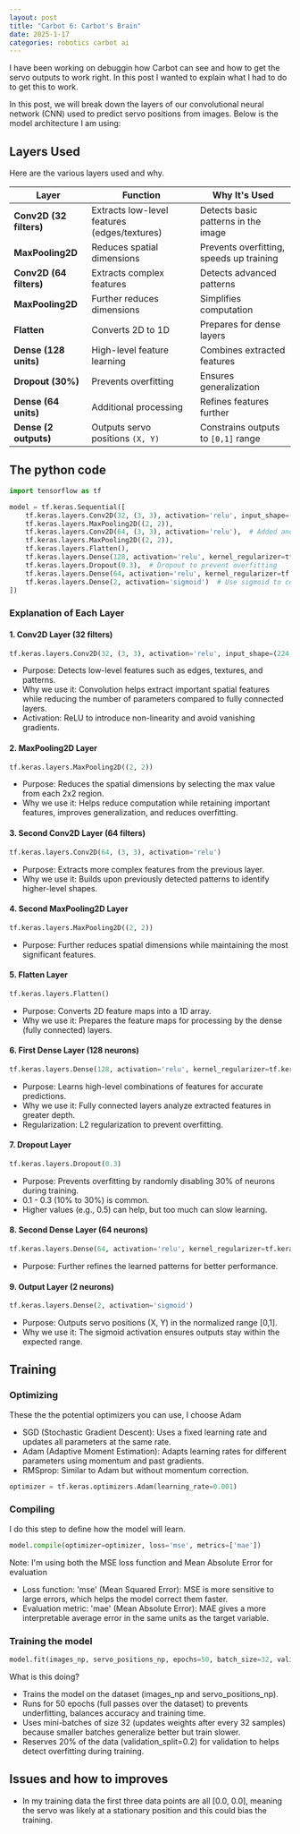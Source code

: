 ```yaml
---
layout: post
title: "Carbot 6: Carbot's Brain"
date: 2025-1-17
categories: robotics carbot ai
---
```


I have been working on debuggin how Carbot can see and how to get the servo outputs to work right.  In this post I wanted to explain what I had to do to get this to work.

In this post, we will break down the layers of our convolutional neural network (CNN) used to predict servo positions from images. Below is the model architecture I am using:



## Layers Used
Here are the various layers used and why.

| Layer                | Function                                      | Why It's Used                            |
|----------------------|----------------------------------------------|-----------------------------------------|
| **Conv2D (32 filters)** | Extracts low-level features (edges/textures) | Detects basic patterns in the image     |
| **MaxPooling2D**     | Reduces spatial dimensions                   | Prevents overfitting, speeds up training |
| **Conv2D (64 filters)** | Extracts complex features                   | Detects advanced patterns               |
| **MaxPooling2D**     | Further reduces dimensions                   | Simplifies computation                  |
| **Flatten**          | Converts 2D to 1D                            | Prepares for dense layers               |
| **Dense (128 units)** | High-level feature learning                  | Combines extracted features             |
| **Dropout (30%)**    | Prevents overfitting                         | Ensures generalization                  |
| **Dense (64 units)** | Additional processing                        | Refines features further                |
| **Dense (2 outputs)** | Outputs servo positions `(X, Y)`             | Constrains outputs to `[0,1]` range     |


## The python code

```python
import tensorflow as tf

model = tf.keras.Sequential([
    tf.keras.layers.Conv2D(32, (3, 3), activation='relu', input_shape=(224, 224, 3)),
    tf.keras.layers.MaxPooling2D((2, 2)),
    tf.keras.layers.Conv2D(64, (3, 3), activation='relu'),  # Added another convolutional layer
    tf.keras.layers.MaxPooling2D((2, 2)),
    tf.keras.layers.Flatten(),
    tf.keras.layers.Dense(128, activation='relu', kernel_regularizer=tf.keras.regularizers.l2(0.01)),  # Increase neurons, add L2 regularization
    tf.keras.layers.Dropout(0.3),  # Dropout to prevent overfitting
    tf.keras.layers.Dense(64, activation='relu', kernel_regularizer=tf.keras.regularizers.l2(0.01)),
    tf.keras.layers.Dense(2, activation='sigmoid')  # Use sigmoid to constrain output to [0,1]
])
```

### Explanation of Each Layer
#### 1. Conv2D Layer (32 filters)
```python
tf.keras.layers.Conv2D(32, (3, 3), activation='relu', input_shape=(224, 224, 3))
```
* Purpose: Detects low-level features such as edges, textures, and patterns.
* Why we use it: Convolution helps extract important spatial features while reducing the number of parameters compared to fully connected layers.
* Activation: ReLU to introduce non-linearity and avoid vanishing gradients.

#### 2. MaxPooling2D Layer
```python
tf.keras.layers.MaxPooling2D((2, 2))
```
* Purpose: Reduces the spatial dimensions by selecting the max value from each 2x2 region.
* Why we use it: Helps reduce computation while retaining important features, improves generalization, and reduces overfitting.

#### 3. Second Conv2D Layer (64 filters)
```python
tf.keras.layers.Conv2D(64, (3, 3), activation='relu')
```
* Purpose: Extracts more complex features from the previous layer.
* Why we use it: Builds upon previously detected patterns to identify higher-level shapes.

#### 4. Second MaxPooling2D Layer
```python
tf.keras.layers.MaxPooling2D((2, 2))
```
* Purpose: Further reduces spatial dimensions while maintaining the most significant features.

#### 5. Flatten Layer
```python
tf.keras.layers.Flatten()
```
* Purpose: Converts 2D feature maps into a 1D array.
* Why we use it: Prepares the feature maps for processing by the dense (fully connected) layers.

#### 6. First Dense Layer (128 neurons)
```python
tf.keras.layers.Dense(128, activation='relu', kernel_regularizer=tf.keras.regularizers.l2(0.01))
```
* Purpose: Learns high-level combinations of features for accurate predictions.
* Why we use it: Fully connected layers analyze extracted features in greater depth.
* Regularization: L2 regularization to prevent overfitting.

#### 7. Dropout Layer
```python
tf.keras.layers.Dropout(0.3)
```
* Purpose: Prevents overfitting by randomly disabling 30% of neurons during training.
* 0.1 - 0.3 (10% to 30%) is common.
* Higher values (e.g., 0.5) can help, but too much can slow learning.

#### 8. Second Dense Layer (64 neurons)
```python
tf.keras.layers.Dense(64, activation='relu', kernel_regularizer=tf.keras.regularizers.l2(0.01))
```
* Purpose: Further refines the learned patterns for better performance.

#### 9. Output Layer (2 neurons)
```python
tf.keras.layers.Dense(2, activation='sigmoid')
```
* Purpose: Outputs servo positions (X, Y) in the normalized range [0,1].
* Why we use it: The sigmoid activation ensures outputs stay within the expected range.

## Training


### Optimizing
These the the potential optimizers you can use, I choose Adam

* SGD (Stochastic Gradient Descent):	Uses a fixed learning rate and updates all parameters at the same rate.
* Adam (Adaptive Moment Estimation):	Adapts learning rates for different parameters using momentum and past gradients.
* RMSprop:	Similar to Adam but without momentum correction.

```python
optimizer = tf.keras.optimizers.Adam(learning_rate=0.001)
```

### Compiling
I do this step to define how the model will learn.

```python
model.compile(optimizer=optimizer, loss='mse', metrics=['mae'])
```

Note: I'm using both the MSE loss function and Mean Absolute Error for evaluation
*	Loss function: 'mse' (Mean Squared Error): MSE is more sensitive to large errors, which helps the model correct them faster.
*	Evaluation metric: 'mae' (Mean Absolute Error): MAE gives a more interpretable average error in the same units as the target variable.    

### Training the model
```python
model.fit(images_np, servo_positions_np, epochs=50, batch_size=32, validation_split=0.2)
```
What is this doing?
* Trains the model on the dataset (images_np and servo_positions_np).
* Runs for 50 epochs (full passes over the dataset) to prevents underfitting, balances accuracy and training time.
* Uses mini-batches of size 32 (updates weights after every 32 samples) because smaller batches generalize better but train slower.
* Reserves 20% of the data (validation_split=0.2) for validation to helps detect overfitting during training.          

## Issues and how to improves
* In my training data the first three data points are all [0.0, 0.0], meaning the servo was likely at a stationary position and this could bias the training.                   
